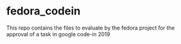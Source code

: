 # fedora_codein
This repo contains the files to evaluate by the fedora project for the approval of a task in google code-in 2019
